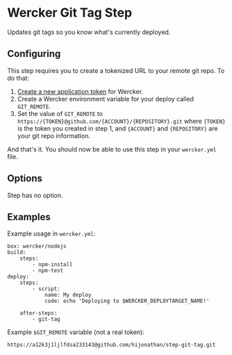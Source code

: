 # Wercker Git Tag Step

Updates git tags so you know what's currently deployed.

## Configuring

This step requires you to create a tokenized URL to your remote git repo. To do that:

1. [Create a new application token](https://github.com/settings/tokens/new) for Wercker.
2. Create a Wercker environment variable for your deploy called `GIT_REMOTE`.
3. Set the value of `GIT_REMOTE` to `https://{TOKEN}@github.com/{ACCOUNT}/{REPOSITORY}.git` where `{TOKEN}` is the token you created in step 1, and `{ACCOUNT}` and `{REPOSITORY}` are your git repo information.

And that's it. You should now be able to use this step in your `wercker.yml` file.

## Options

Step has no option.

## Examples

Example usage in `wercker.yml`:

    box: wercker/nodejs
    build:
        steps:
            - npm-install
            - npm-test
    deploy:
        steps:
            - script:
                name: My deploy
                code: echo 'Deploying to $WERCKER_DEPLOYTARGET_NAME!'
        
        after-steps:
            - git-tag

Example `$GIT_REMOTE` variable (not a real token):
    
    https://a12k3j1ljlfdsa233143@github.com/hijonathan/step-git-tag.git
